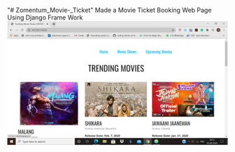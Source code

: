 "# Zomentum_Movie-_Ticket" 
Made a Movie Ticket Booking Web Page Using Django Frame Work
<img src="https://github.com/sharmahimanshu1098/Zomentum_Movie-_Ticket/blob/master/Screenshot%20(21).png">
